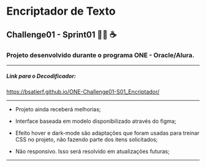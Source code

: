 # Encriptador de Texto

## Challenge01 - Sprint01 :man_technologist: :coffee:


### Projeto desenvolvido durante o programa ONE - Oracle/Alura.
---

##### Link para o Decodificador:

 https://bsatierf.github.io/ONE-Challenge01-S01_Encriptador/

___

* Projeto ainda receberá melhorias;

* Interface baseada em modelo disponibilizado através do figma;

* Efeito hover e dark-mode são adaptações que foram usadas para treinar CSS no projeto, não fazendo parte dos itens solicitados;

* Não responsivo. Isso será resolvido em atualizações futuras;

___